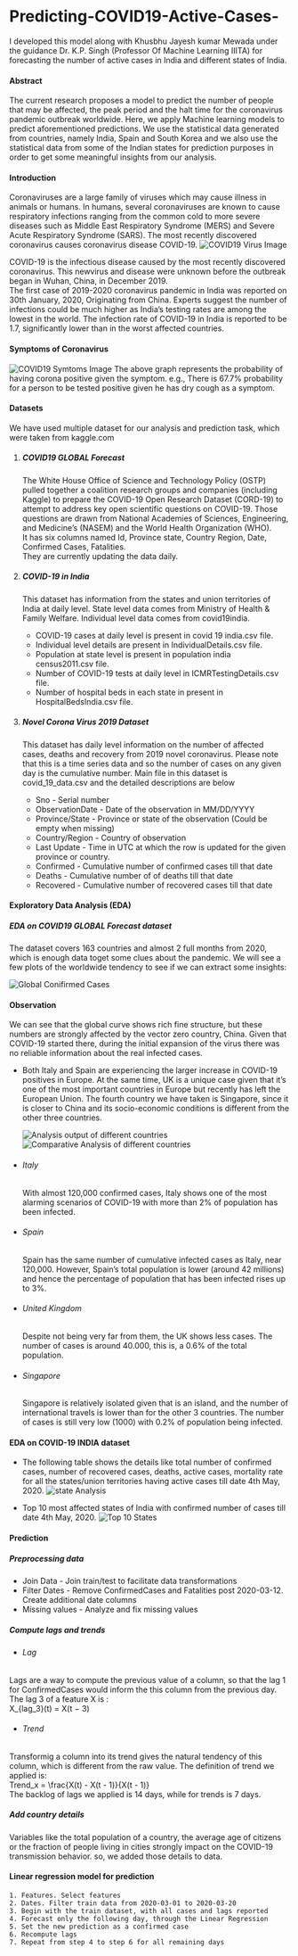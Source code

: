 # Predicting-COVID19-Active-Cases-
I developed this model along with Khusbhu Jayesh kumar Mewada under the guidance Dr. K.P. Singh (Professor Of Machine Learning IIITA) for forecasting the number of active cases in India and different states of India.

#### Abstract
The current research proposes a model to predict the number of people that may be affected, the peak
period and the halt time for the coronavirus pandemic outbreak worldwide. Here, we apply Machine
learning models to predict aforementioned predictions. We use the statistical data generated from
countries, namely India, Spain and South Korea and we also use the statistical data from some of
the Indian states for prediction purposes in order to get some meaningful insights from our analysis.

#### Introduction
Coronaviruses are a large family of viruses which may cause illness in animals or humans. In
humans, several coronaviruses are known to cause respiratory infections ranging from the common
cold to more severe diseases such as Middle East Respiratory Syndrome (MERS) and Severe Acute
Respiratory Syndrome (SARS). The most recently discovered coronavirus causes coronavirus disease
COVID-19.
![COVID19 Virus Image](https://github.com/shivamkasat/Predicting-COVID19-Active-Cases-/blob/master/ProjectDetails/corona_0.jpeg?raw=true)

COVID-19 is the infectious disease caused by the most recently discovered coronavirus. This newvirus and disease were unknown before the outbreak began in Wuhan, China, in December 2019.<br />
The first case of 2019-2020 coronavirus pandemic in India was reported on 30th January, 2020,
Originating from China. Experts suggest the number of infections could be much higher as India’s
testing rates are among the lowest in the world. The infection rate of COVID-19 in India is reported
to be 1.7, significantly lower than in the worst affected countries.

#### Symptoms of Coronavirus
![COVID19 Symtoms Image](https://github.com/shivamkasat/Predicting-COVID19-Active-Cases-/blob/master/ProjectDetails/corona_1_symptoms.png?raw=true)
The above graph represents the probability of having corona positive given the symptom. e.g., There
is 67.7% probability for a person to be tested positive given he has dry cough as a symptom.

#### Datasets
We have used multiple dataset for our analysis and prediction task, which were taken from kaggle.com
1. ##### COVID19 GLOBAL Forecast
    The White House Office of Science and Technology Policy (OSTP) pulled together a coalition research groups and companies (including Kaggle) to prepare the COVID-19 Open Research Dataset (CORD-19) to attempt to address key open scientific questions on COVID-19.
    Those questions are drawn from National Academies of Sciences, Engineering, and Medicine’s
    (NASEM) and the World Health Organization (WHO).<br />
    It has six columns named Id, Province state, Country Region, Date, Confirmed Cases, Fatalities. <br /> 
    They are currently updating the data daily.
2. ##### COVID-19 in India
    This dataset has information from the states and union territories of India at daily level.
    State level data comes from Ministry of Health & Family Welfare. Individual level data comes
    from covid19india. <br />
    * COVID-19 cases at daily level is present in covid 19 india.csv file.
    * Individual level details are present in IndividualDetails.csv file.
    * Population at state level is present in population india census2011.csv file.
    * Number of COVID-19 tests at daily level in ICMRTestingDetails.csv file.
    * Number of hospital beds in each state in present in HospitalBedsIndia.csv file.

3. ##### Novel Corona Virus 2019 Dataset
    This dataset has daily level information on the number of affected cases, deaths and recovery from 2019 novel coronavirus. Please note that this is a time series data and so the number of 
    cases on any given day is the cumulative number.
    Main file in this dataset is covid_19_data.csv and the detailed descriptions are below
    * Sno - Serial number
    * ObservationDate - Date of the observation in MM/DD/YYYY
    * Province/State - Province or state of the observation (Could be empty when missing)
    * Country/Region - Country of observation
    * Last Update - Time in UTC at which the row is updated for the given province or country.
    * Confirmed - Cumulative number of confirmed cases till that date
    * Deaths - Cumulative number of of deaths till that date
    * Recovered - Cumulative number of recovered cases till that date
#### Exploratory Data Analysis (EDA)
 ##### EDA on COVID19 GLOBAL Forecast dataset
 The dataset covers 163 countries and almost 2 full months from 2020, which is enough data toget some clues about the pandemic. We will see a few plots of the worldwide tendency to see if we can extract some insights: <br />   
 
 ![Global Conifirmed Cases](https://github.com/shivamkasat/Predicting-COVID19-Active-Cases-/blob/master/ProjectDetails/corona_2_global_cases.png?raw=true)

#### Observation

We can see that the global curve shows rich fine structure, but these numbers are strongly affected by the vector zero country, China.  Given that COVID-19 started there, during the initial expansion of the virus there was no reliable information about the real infected cases.
  
  * Both Italy and Spain are experiencing the larger increase in COVID-19 positives in Europe. At the same time, UK is a unique case        given that it’s one of the most important countries in Europe but recently has left the European Union. The fourth country we have      taken is Singapore, since it is closer to China and its socio-economic conditions is different from the other three countries.
    
    ![Analysis output of different countries](https://github.com/shivamkasat/Predicting-COVID19-Active-Cases-/blob/master/ProjectDetails/corona_3_countries.png?raw=true)
    ![Comparative Analysis of different countries](https://github.com/shivamkasat/Predicting-COVID19-Active-Cases-/blob/master/ProjectDetails/corona_4_countries.png?raw=true)

* ###### Italy
    With almost 120,000 confirmed cases, Italy shows one of the most alarming scenarios of COVID-19 with more than 2% of population has     been infected.

* ###### Spain
    Spain has the same number of cumulative infected cases as Italy, near 120,000. However, Spain’s total population is lower (around 42     millions) and hence the percentage of
    population that has been infected rises up to 3%.

* ###### United Kingdom
    Despite not being very far from them, the UK shows less cases. The number of cases is around 40.000, this is, a 0.6% of the total       population.

* ###### Singapore
    Singapore is relatively isolated given that is an island, and the number of international travels is lower than for the other 3         countries. The number of cases is still very low (1000)
    with 0.2% of population being infected.

#### EDA on COVID-19 INDIA dataset
    
   * The following table shows the details like total number of confirmed cases, number of recovered
    cases, deaths, active cases, mortality rate for all the states/union territories having active cases
    till date 4th May, 2020.
    ![state Analysis](https://github.com/shivamkasat/Predicting-COVID19-Active-Cases-/blob/master/ProjectDetails/corona_10_states.png?raw=true)
    
   * Top 10 most affected states of India with confirmed number of cases till date 4th May, 2020.
    ![Top 10 States](https://github.com/shivamkasat/Predicting-COVID19-Active-Cases-/blob/master/ProjectDetails/corona_11_topstates.png?raw=true)

#### Prediction
##### Preprocessing data
   * Join Data - Join train/test to facilitate data transformations
   * Filter Dates - Remove ConfirmedCases and Fatalities post 2020-03-12. Create additional date columns
   * Missing values - Analyze and fix missing values
##### Compute lags and trends
   * ###### Lag
   Lags are a way to compute the previous value of a column, so that the lag 1 for ConfirmedCases would inform the this column from the previous day. The lag 3 of a feature X is : <br />
    X_{lag_3}(t) = X(t − 3)
   * ###### Trend
   Transformig a column into its trend gives the natural tendency of this column, which is different from the raw value. The definition of trend we applied is: <br />
   Trend_x = \frac{X(t) - X(t - 1)}{X(t - 1)} <br />
   The backlog of lags we applied is 14 days, while for trends is 7 days.

##### Add country details
Variables like the total population of a country, the average age of citizens or the fraction of people
living in cities strongly impact on the COVID-19 transmission behavior. so, we added those details
to data.

#### Linear regression model for prediction
    1. Features. Select features
    2. Dates. Filter train data from 2020-03-01 to 2020-03-20
    3. Begin with the train dataset, with all cases and lags reported
    4. Forecast only the following day, through the Linear Regression
    5. Set the new prediction as a confirmed case
    6. Recompute lags
    7. Repeat from step 4 to step 6 for all remaining days



